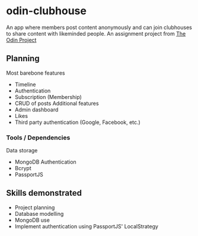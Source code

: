 # odin-clubhouse
An app where members post content anonymously and can join clubhouses to share content with likeminded people.
An assignment project from [The Odin Project](www.theodinproject.com)

## Planning
Most barebone features
- Timeline
- Authentication 
- Subscription (Membership)
- CRUD of posts
Additional features
- Admin dashboard
- Likes
- Third party authentication (Google, Facebook, etc.)
### Tools / Dependencies
Data storage
- MongoDB
Authentication
- Bcrypt
- PassportJS

## Skills demonstrated
- Project planning
- Database modelling
- MongoDB use
- Implement authentication using PassportJS' LocalStrategy
